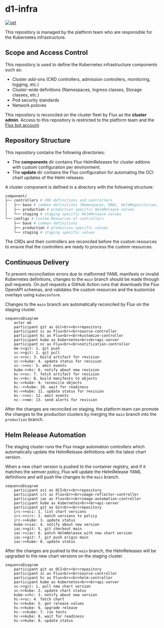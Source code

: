 # d1-infra

[![vet](https://github.com/controlplaneio-fluxcd/d1-infra/actions/workflows/vet.yaml/badge.svg)](https://github.com/controlplaneio-fluxcd/d1-infra/actions/workflows/vet.yaml)

This repository is managed by the platform team who are responsible for
the Kubernetes infrastructure. 

## Scope and Access Control

This repository is used to define the Kubernetes infrastructure components such as:

- Cluster add-ons (CRD controllers, admission controllers, monitoring, logging, etc.)
- Cluster-wide definitions (Namespaces, Ingress classes, Storage classes, etc.)
- Pod security standards
- Network policies

This repository is reconciled on the cluster fleet by Flux as the **cluster admin**.
Access to this repository is restricted to the platform team and the
[Flux bot account](https://github.com/controlplaneio-fluxcd/d1-fleet?tab=readme-ov-file#create-a-github-account-for-flux).

## Repository Structure

This repository contains the following directories:

- The **components** dir contains Flux HelmReleases for cluster addons with custom
  configuration per environment.
- The **update** dir contains the Flux configuration for automating the OCI chart updates
  of the Helm releases.

A cluster component is defined in a directory with the following structure:

```sh
component/
├── controllers # CRD definitions and controllers
│   ├── base # common definitions (Namespaces, RBAC, HelmRepositories, HelmReleases)
│   ├── production # production specific HelmRelease values
│   └── staging # staging specific HelmRelease values
└── configs # Custom Resources of controllers
    ├── base # common definitions
    ├── production # production specific values
    └── staging # staging specific values
```

The CRDs and their controllers are reconciled before the custom resources to ensure that the
controllers are ready to process the custom resources.

## Continuous Delivery

To prevent reconciliation errors due to malformed YAML manifests or invalid Kubernetes definitions,
changes to the `main` branch should be made through pull requests. On pull requests a GitHub Action
runs that downloads the Flux OpenAPI schemas, and validates the custom resources and the kustomize
overlays using `kubeconform`.

Changes to the `main` branch are automatically reconciled by Flux on the staging cluster.

```mermaid
sequenceDiagram
    actor me
    participant git as Git<br><br>repository
    participant sc as Flux<br><br>source-controller
    participant kc as Flux<br><br>kustomize-controller
    participant kube as Kubernetes<br><br>api-server
    participant nc as Flux<br><br>notification-controller
    me->>git: 1. git push
    sc->>git: 2. git pull
    sc->>sc: 3. build artifact for revision
    sc->>kube: 4. update status for revision
    sc-->>nc: 5. emit events
    kube->>kc: 6. notify about new revision
    kc->>sc: 7. fetch artifact for revision
    kc->>kc: 8. build manifests to objects
    kc->>kube: 9. reconcile objects
    kc-->>kube: 10. wait for readiness
    kc->>kube: 11. update status for revision
    kc-->>nc: 12. emit events
    nc-->>me: 13. send alerts for revision
```

After the changes are reconciled on staging, the platform team can promote the changes
to the production clusters by merging the `main` branch into the `production` branch.

## Helm Release Automation

The staging cluster runs the Flux image automation controllers which automatically
update the HelmRelease definitions with the latest chart version.

When a new chart version is pushed to the container registry, and if it matches the semver policy,
Flux will update the HelmRelease YAML definitions and will push the changes to the `main` branch.

```mermaid
sequenceDiagram
    participant oci as OCI<br><br>repository
    participant irc as Flux<br><br>image-reflector-controller
    participant iac as Flux<br><br>image-automation-controller
    participant kube as Kubernetes<br><br>api-server
    participant git as Git<br><br>repository
    irc->>oci: 1. list chart versions
    irc->>irc: 2. match versions to policy
    irc->>kube: 3. update status
    kube->>iac: 4. notify about new version
    iac->>git: 5. git checkout main
    iac->>iac: 6. patch HelmRelease with new chart version
    iac->>git: 7. git push origin main
    iac->>kube: 8. update status
```

After the changes are pushed to the `main` branch, the HelmReleases will be upgraded to the new
chart versions on the staging cluster.

```mermaid
sequenceDiagram
    participant git as OCI<br><br>repository
    participant sc as Flux<br><br>source-controller
    participant hc as Flux<br><br>helm-controller
    participant kube as Kubernetes<br><br>api-server
    sc->>git: 1. pull new chart version
    sc->>kube: 2. update chart status
    kube->>hc: 3. notify about new version
    hc->>sc: 4. fetch chart
    hc->>kube: 5. get release values
    hc->>kube: 6. upgrade release
    hc-->>kube: 7. run tests
    hc->>kube: 8. wait for readiness
    hc->>kube: 9. update status
```
